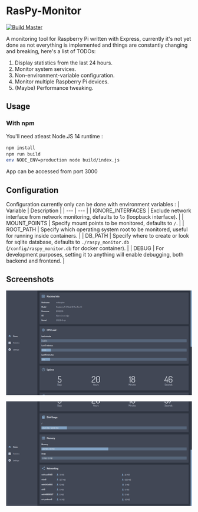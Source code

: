 # RasPy-Monitor
[![Build Master](https://github.com/lemniskett/raspy-monitor/actions/workflows/build-master.yml/badge.svg)](https://github.com/lemniskett/raspy-monitor/actions/workflows/build-master.yml)

A monitoring tool for Raspberry Pi written with Express, currently it's not yet done as not everything is implemented and things are constantly changing and breaking, here's a list of TODOs:

1. Display statistics from the last 24 hours.
2. Monitor system services.
3. Non-environment-variable configuration.
4. Monitor multiple Raspberry Pi devices.
5. (Maybe) Performance tweaking.

## Usage
### With npm
You'll need atleast Node.JS 14 runtime :

```sh
npm install
npm run build
env NODE_ENV=production node build/index.js
```

App can be accessed from port 3000

## Configuration
Configuration currently only can be done with environment variables :
| Variable | Description |
| --- | --- |
| IGNORE_INTERFACES | Exclude network interface from network monitoring, defaults to `lo` (loopback interface). |
| MOUNT_POINTS | Specify mount points to be monitored, defaults to `/`. |
| ROOT_PATH | Specify which operating system root to be monitored, useful for running inside containers. |
| DB_PATH | Specify where to create or look for sqlite database, defaults to `./raspy_monitor.db` (`/config/raspy_monitor.db` for docker container). |
| DEBUG | For development purposes, setting it to anything will enable debugging, both backend and frontend. |

## Screenshots

![Screenshot 1](imgs/screenshot-1.png)

![Screenshot 2](imgs/screenshot-2.png)
